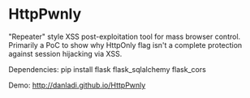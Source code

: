 # HttpPwnly

"Repeater" style XSS post-exploitation tool for mass browser control. Primarily a PoC to show why HttpOnly flag isn't a complete protection against session hijacking via XSS.

Dependencies:
pip install flask flask_sqlalchemy flask_cors

Demo:
http://danladi.github.io/HttpPwnly
